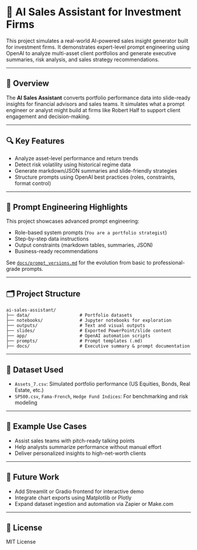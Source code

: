 # 🤖 AI Sales Assistant for Investment Firms

This project simulates a real-world AI-powered sales insight generator built for investment firms. It demonstrates expert-level prompt engineering using OpenAI to analyze multi-asset client portfolios and generate executive summaries, risk analysis, and sales strategy recommendations.

---

## 📌 Overview

The **AI Sales Assistant** converts portfolio performance data into slide-ready insights for financial advisors and sales teams. It simulates what a prompt engineer or analyst might build at firms like Robert Half to support client engagement and decision-making.

---

## 🔍 Key Features

- Analyze asset-level performance and return trends
- Detect risk volatility using historical regime data
- Generate markdown/JSON summaries and slide-friendly strategies
- Structure prompts using OpenAI best practices (roles, constraints, format control)

---

## 🧠 Prompt Engineering Highlights

This project showcases advanced prompt engineering:

- Role-based system prompts (`You are a portfolio strategist`)
- Step-by-step data instructions
- Output constraints (markdown tables, summaries, JSON)
- Business-ready recommendations

See [`docs/prompt_versions.md`](./docs/prompt_versions.md) for the evolution from basic to professional-grade prompts.

---

## 🗂️ Project Structure

```
ai-sales-assistant/
├── data/                   # Portfolio datasets
├── notebooks/              # Jupyter notebooks for exploration
├── outputs/                # Text and visual outputs
├── slides/                 # Exported PowerPoint/slide content
├── app/                    # OpenAI automation scripts
├── prompts/                # Prompt templates (.md)
├── docs/                   # Executive summary & prompt documentation
```

---

## 📁 Dataset Used

- `Assets_7.csv`: Simulated portfolio performance (US Equities, Bonds, Real Estate, etc.)
- `SP500.csv`, `Fama-French`, `Hedge Fund Indices`: For benchmarking and risk modeling

---

## 🚀 Example Use Cases

- Assist sales teams with pitch-ready talking points
- Help analysts summarize performance without manual effort
- Deliver personalized insights to high-net-worth clients

---

## 🧩 Future Work

- Add Streamlit or Gradio frontend for interactive demo
- Integrate chart exports using Matplotlib or Plotly
- Expand dataset ingestion and automation via Zapier or Make.com

---

## 🧾 License

MIT License
